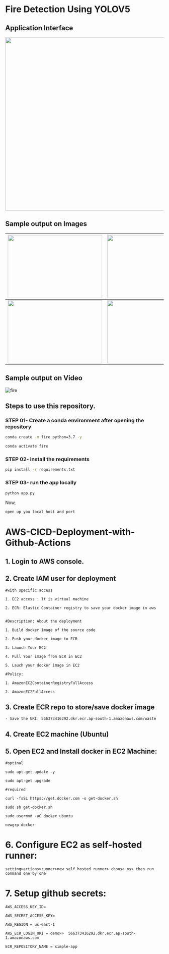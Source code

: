 # Fire Detection Using YOLOV5

## Application Interface

<img src="https://github.com/Msparihar/Fire-Detection-using-YoloV5/assets/75237981/d6467dd6-19c3-4ae4-acdd-cbe5a6472e9e" width="1050" height="550">

## Sample output on Images

<!-- ![val_batch2_labels_1](https://github.com/Msparihar/Fire-Detection-using-YoloV5/assets/75237981/ab75fb21-cad2-420a-aeb8-28f491931378)
![val_batch2_labels_2](https://github.com/Msparihar/Fire-Detection-using-YoloV5/assets/75237981/2ca04141-3fa7-48df-9496-7e2857cf933c)
![val_batch2_pred_1](https://github.com/Msparihar/Fire-Detection-using-YoloV5/assets/75237981/2cc488c7-98f0-4f9c-82a1-c23178a216de)
![val_batch2_pred_2](https://github.com/Msparihar/Fire-Detection-using-YoloV5/assets/75237981/6cc15df9-4afc-40ca-a77b-1e48caefbe9b) -->

| <img src="https://github.com/Msparihar/Fire-Detection-using-YoloV5/assets/75237981/ab75fb21-cad2-420a-aeb8-28f491931378" width="300" height="200"> | <img src="https://github.com/Msparihar/Fire-Detection-using-YoloV5/assets/75237981/2ca04141-3fa7-48df-9496-7e2857cf933c)" width="300" height="200"> |
| :------------------------------------------------------------------------------------------------------------------------------------------------: | :-------------------------------------------------------------------------------------------------------------------------------------------------: |
| <img src="https://github.com/Msparihar/Fire-Detection-using-YoloV5/assets/75237981/2cc488c7-98f0-4f9c-82a1-c23178a216de" width="300" height="200"> | <img src="https://github.com/Msparihar/Fire-Detection-using-YoloV5/assets/75237981/6cc15df9-4afc-40ca-a77b-1e48caefbe9b" width="300" height="200">  |

## Sample output on Video

![fire](https://github.com/Msparihar/Fire-Detection-using-YoloV5/assets/75237981/84fc40f8-f87e-4962-b0ef-c454cd341842)

## Steps to use this repository.

### STEP 01- Create a conda environment after opening the repository

```bash
conda create -n fire python=3.7 -y
```

```bash
conda activate fire
```

### STEP 02- install the requirements

```bash
pip install -r requirements.txt
```

### STEP 03- run the app locally

```bash
python app.py
```

Now,

```bash
open up you local host and port
```

# AWS-CICD-Deployment-with-Github-Actions

## 1. Login to AWS console.

## 2. Create IAM user for deployment

    #with specific access

    1. EC2 access : It is virtual machine

    2. ECR: Elastic Container registry to save your docker image in aws


    #Description: About the deployment

    1. Build docker image of the source code

    2. Push your docker image to ECR

    3. Launch Your EC2

    4. Pull Your image from ECR in EC2

    5. Lauch your docker image in EC2

    #Policy:

    1. AmazonEC2ContainerRegistryFullAccess

    2. AmazonEC2FullAccess

## 3. Create ECR repo to store/save docker image

    - Save the URI: 566373416292.dkr.ecr.ap-south-1.amazonaws.com/waste

## 4. Create EC2 machine (Ubuntu)

## 5. Open EC2 and Install docker in EC2 Machine:

    #optinal

    sudo apt-get update -y

    sudo apt-get upgrade

    #required

    curl -fsSL https://get.docker.com -o get-docker.sh

    sudo sh get-docker.sh

    sudo usermod -aG docker ubuntu

    newgrp docker

# 6. Configure EC2 as self-hosted runner:

    setting>actions>runner>new self hosted runner> choose os> then run command one by one

# 7. Setup github secrets:

    AWS_ACCESS_KEY_ID=

    AWS_SECRET_ACCESS_KEY=

    AWS_REGION = us-east-1

    AWS_ECR_LOGIN_URI = demo>>  566373416292.dkr.ecr.ap-south-1.amazonaws.com

    ECR_REPOSITORY_NAME = simple-app
